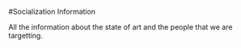 #Socialization Information

All the information about the state of art and the people that we are targetting.
